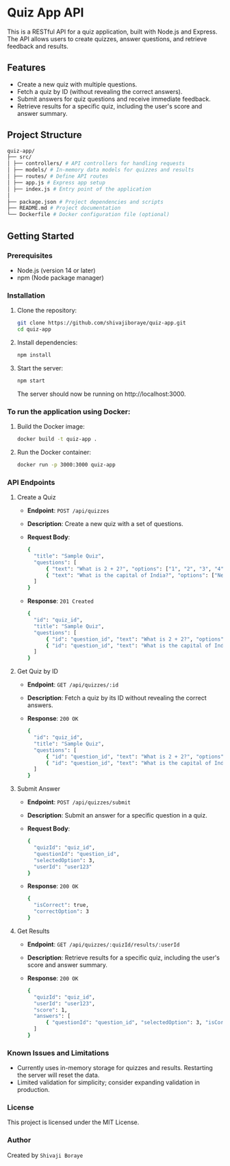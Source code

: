 # Quiz App API

This is a RESTful API for a quiz application, built with Node.js and Express. The API allows users to create quizzes, answer questions, and retrieve feedback and results.

## Features

- Create a new quiz with multiple questions.
- Fetch a quiz by ID (without revealing the correct answers).
- Submit answers for quiz questions and receive immediate feedback.
- Retrieve results for a specific quiz, including the user's score and answer summary.

## Project Structure

```bash
quiz-app/
├── src/
│ ├── controllers/ # API controllers for handling requests
│ ├── models/ # In-memory data models for quizzes and results
│ ├── routes/ # Define API routes
│ ├── app.js # Express app setup
│ ├── index.js # Entry point of the application
│
├── package.json # Project dependencies and scripts
├── README.md # Project documentation
└── Dockerfile # Docker configuration file (optional)

```

## Getting Started

### Prerequisites

- Node.js (version 14 or later)
- npm (Node package manager)

### Installation

1. Clone the repository:

   ```bash
   git clone https://github.com/shivajiboraye/quiz-app.git
   cd quiz-app

   ```

2. Install dependencies:

   ```bash
   npm install

   ```

3. Start the server:

   ```bash
   npm start

   ```

   The server should now be running on http://localhost:3000.

### To run the application using Docker:

1. Build the Docker image:

   ```bash
   docker build -t quiz-app .

   ```

2. Run the Docker container:

   ```bash
   docker run -p 3000:3000 quiz-app

   ```

### API Endpoints

1.  Create a Quiz

    - **Endpoint**: `POST /api/quizzes`
    - **Description**: Create a new quiz with a set of questions.
    - **Request Body**:

      ```bash
      {
        "title": "Sample Quiz",
        "questions": [
            { "text": "What is 2 + 2?", "options": ["1", "2", "3", "4"], "correctOption": 3 },
            { "text": "What is the capital of India?", "options": ["New Delhi", "London", "Paris", "Madrid"], "correctOption": 0 }
        ]
      }

      ```

    - **Response**: `201 Created`

      ```bash
      {
        "id": "quiz_id",
        "title": "Sample Quiz",
        "questions": [
            { "id": "question_id", "text": "What is 2 + 2?", "options": ["1", "2", "3", "4"], "correctOption": 3 },
            { "id": "question_id", "text": "What is the capital of India?", "options": ["New Delhi", "London", "Paris", "Madrid"], "correctOption": 0 }
        ]
      }

      ```

2.  Get Quiz by ID

    - **Endpoint**: `GET /api/quizzes/:id`
    - **Description**: Fetch a quiz by its ID without revealing the correct answers.
    - **Response**: `200 OK`

      ```bash
      {
        "id": "quiz_id",
        "title": "Sample Quiz",
        "questions": [
            { "id": "question_id", "text": "What is 2 + 2?", "options": ["1", "2", "3", "4"] },
            { "id": "question_id", "text": "What is the capital of India?", "options": ["New Delhi", "London", "Paris", "Madrid"] }
        ]
      }

      ```

3.  Submit Answer

    - **Endpoint**: `POST /api/quizzes/submit`
    - **Description**: Submit an answer for a specific question in a quiz.
    - **Request Body**:

      ```bash
      {
        "quizId": "quiz_id",
        "questionId": "question_id",
        "selectedOption": 3,
        "userId": "user123"
      }

      ```

    - **Response**: `200 OK`

      ```bash
      {
        "isCorrect": true,
        "correctOption": 3
      }

      ```

4.  Get Results

    - **Endpoint**: `GET /api/quizzes/:quizId/results/:userId`
    - **Description**: Retrieve results for a specific quiz, including the user's score and answer summary.
    - **Response**: `200 OK`

      ```bash
      {
        "quizId": "quiz_id",
        "userId": "user123",
        "score": 1,
        "answers": [
            { "questionId": "question_id", "selectedOption": 3, "isCorrect": true }
        ]
      }

      ```

### Known Issues and Limitations

- Currently uses in-memory storage for quizzes and results. Restarting the server will reset the data.
- Limited validation for simplicity; consider expanding validation in production.

### License

This project is licensed under the MIT License.

### Author

Created by `Shivaji Boraye`
